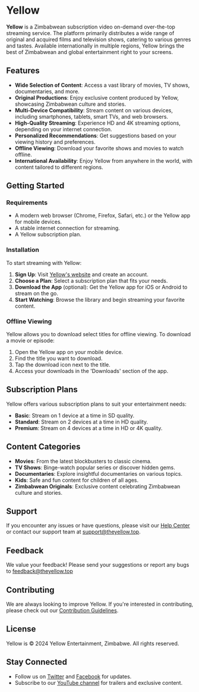 # Yellow

**Yellow** is a Zimbabwean subscription video on-demand over-the-top streaming service. The platform primarily distributes a wide range of original and acquired films and television shows, catering to various genres and tastes. Available internationally in multiple regions, Yellow brings the best of Zimbabwean and global entertainment right to your screens.

## Features

- **Wide Selection of Content**: Access a vast library of movies, TV shows, documentaries, and more.
- **Original Productions**: Enjoy exclusive content produced by Yellow, showcasing Zimbabwean culture and stories.
- **Multi-Device Compatibility**: Stream content on various devices, including smartphones, tablets, smart TVs, and web browsers.
- **High-Quality Streaming**: Experience HD and 4K streaming options, depending on your internet connection.
- **Personalized Recommendations**: Get suggestions based on your viewing history and preferences.
- **Offline Viewing**: Download your favorite shows and movies to watch offline.
- **International Availability**: Enjoy Yellow from anywhere in the world, with content tailored to different regions.

## Getting Started

### Requirements

- A modern web browser (Chrome, Firefox, Safari, etc.) or the Yellow app for mobile devices.
- A stable internet connection for streaming.
- A Yellow subscription plan.

### Installation

To start streaming with Yellow:

1. **Sign Up**: Visit [Yellow's website](https://theyellow.top) and create an account.
2. **Choose a Plan**: Select a subscription plan that fits your needs.
3. **Download the App** (optional): Get the Yellow app for iOS or Android to stream on the go.
4. **Start Watching**: Browse the library and begin streaming your favorite content.

### Offline Viewing

Yellow allows you to download select titles for offline viewing. To download a movie or episode:

1. Open the Yellow app on your mobile device.
2. Find the title you want to download.
3. Tap the download icon next to the title.
4. Access your downloads in the 'Downloads' section of the app.

## Subscription Plans

Yellow offers various subscription plans to suit your entertainment needs:

- **Basic**: Stream on 1 device at a time in SD quality.
- **Standard**: Stream on 2 devices at a time in HD quality.
- **Premium**: Stream on 4 devices at a time in HD or 4K quality.

## Content Categories

- **Movies**: From the latest blockbusters to classic cinema.
- **TV Shows**: Binge-watch popular series or discover hidden gems.
- **Documentaries**: Explore insightful documentaries on various topics.
- **Kids**: Safe and fun content for children of all ages.
- **Zimbabwean Originals**: Exclusive content celebrating Zimbabwean culture and stories.

## Support

If you encounter any issues or have questions, please visit our [Help Center](https://theyellow.top/help) or contact our support team at support@theyellow.top.

## Feedback

We value your feedback! Please send your suggestions or report any bugs to feedback@theyellow.top

## Contributing

We are always looking to improve Yellow. If you're interested in contributing, please check out our [Contribution Guidelines](https://theyellow.top/contribute).

## License

Yellow is © 2024 Yellow Entertainment, Zimbabwe. All rights reserved.

## Stay Connected

- Follow us on [Twitter](https://twitter.com/yellow) and [Facebook](https://facebook.com/yellow) for updates.
- Subscribe to our [YouTube channel](https://youtube.com/yellow) for trailers and exclusive content.
